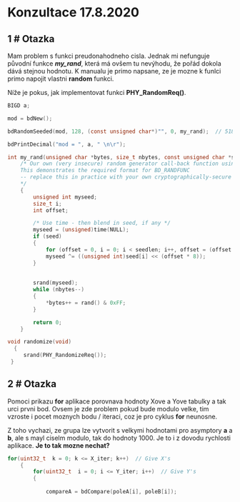 # Konzultace 17.8.2020

## 1 # Otazka
Mam problem s funkci preudonahodneho cisla. Jednak mi nefunguje původní funkce ***my_rand***, která má ovšem tu nevýhodu, že pořád dokola dává stejnou hodnotu. K manualu je primo napsane, ze je mozne k funlci primo napojit vlastni **random** funkci. <br/>

Níže je pokus, jak implementovat funkci **PHY_RandomReq()**.

```C
BIGD a;

mod = bdNew();

bdRandomSeeded(mod, 128, (const unsigned char*)"", 0, my_rand);  // 518 bits key

bdPrintDecimal("mod = ", a, " \n\r");

```

```C
int my_rand(unsigned char *bytes, size_t nbytes, const unsigned char *seed, size_t seedlen)
	/* Our own (very insecure) random generator call-back function using good old rand()
	This demonstrates the required format for BD_RANDFUNC
	-- replace this in practice with your own cryptographically-secure function.
	*/
	{
		unsigned int myseed;
		size_t i;
		int offset;

		/* Use time - then blend in seed, if any */
		myseed = (unsigned)time(NULL);
		if (seed)
		{
			for (offset = 0, i = 0; i < seedlen; i++, offset = (offset + 1) % sizeof(unsigned))
			myseed ^= ((unsigned int)seed[i] << (offset * 8));
		}
		
	
		srand(myseed);
		while (nbytes--)
		{
			*bytes++ = rand() & 0xFF;
		}

		return 0;
	}
```

```C
void randomize(void)
  {
     srand(PHY_RandomizeReq());
 }
```


## 2 # Otazka
Pomoci prikazu **for** aplikace porovnava hodnoty Xove a Yove tabulky a tak urci prvni bod. Ovsem je zde problem pokud bude modulo velke, tim vzroste i pocet moznych bodu / iteraci, coz je pro cyklus **for** neunosne.

Z toho vychazi, ze grupa lze vytvorit s velkymi hodnotami pro asymptory **a** a **b**, ale s mayl ciselm modulo, tak do hodnoty 1000. Je to i z dovodu rychlosti aplikace. **Je to tak mozne nechat?**

```C
for(uint32_t  k = 0; k <= X_iter; k++)  // Give X's
	{
		for(uint32_t  i = 0; i <= Y_iter; i++)  // Give Y's
		{
			
			compareA = bdCompare(poleA[i], poleB[i]);
			
```
